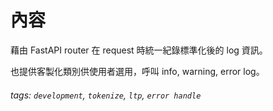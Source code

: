 # 內容

藉由 FastAPI router 在 request 時統一紀錄標準化後的 log 資訊。

也提供客製化類別供使用者選用，呼叫 info, warning, error log。

###### tags: `development`, `tokenize`, `ltp`, `error handle`